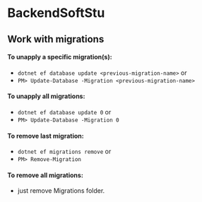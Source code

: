 # BackendSoftStu

## Work with migrations
#### To unapply a specific migration(s):
- `dotnet ef database update <previous-migration-name>`
or
- `PM> Update-Database -Migration <previous-migration-name>`

#### To unapply all migrations:
- `dotnet ef database update 0`
or
- `PM> Update-Database -Migration 0`

#### To remove last migration:
- `dotnet ef migrations remove`
or
- `PM> Remove-Migration`

#### To remove all migrations:
- just remove Migrations folder.